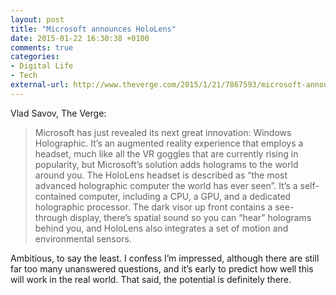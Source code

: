 ```yaml
---
layout: post
title: "Microsoft announces HoloLens"
date: 2015-01-22 16:30:38 +0100
comments: true
categories: 
- Digital Life
- Tech
external-url: http://www.theverge.com/2015/1/21/7867593/microsoft-announces-windows-holographic
---
```


Vlad Savov, The Verge:

> Microsoft has just revealed its next great innovation: Windows Holographic. It’s an augmented reality experience that employs a headset, much like all the VR goggles that are currently rising in popularity, but Microsoft’s solution adds holograms to the world around you. The HoloLens headset is described as “the most advanced holographic computer the world has ever seen”. It’s a self-contained computer, including a CPU, a GPU, and a dedicated holographic processor. The dark visor up front contains a see-through display, there’s spatial sound so you can “hear” holograms behind you, and HoloLens also integrates a set of motion and environmental sensors.

Ambitious, to say the least. I confess I’m impressed, although there are still far too many unanswered questions, and it’s early to predict how well this will work in the real world. That said, the potential is definitely there.